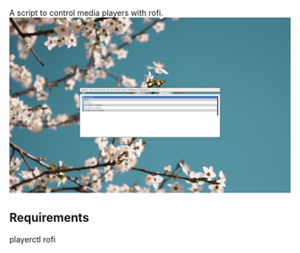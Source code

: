 A script to control media players with rofi.
![](https://raw.githubusercontent.com/mrHeavenli/rofi-playerctl/main/rofi-playerctl-screenshot.png)

## Requirements
playerctl
rofi
